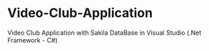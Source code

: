 # Video-Club-Application
Video Club Application with Sakila DataBase in Visual Studio (.Net Framework - C#)
